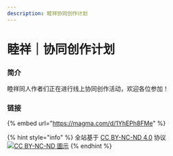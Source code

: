 ```yaml
---
description: 睦祥协同创作计划
---
```


# 睦祥｜协同创作计划

### 简介

睦祥同人作者们正在进行线上协同创作活动，欢迎各位参加！

### 链接

{% embed url="https://magma.com/d/1YhEPh8FMe" %}



{% hint style="info" %}
全站基于 [CC BY-NC-ND 4.0](https://creativecommons.org/licenses/by-nc-nd/4.0/?ref=chooser-v1) 协议 [![CC BY-NC-ND 圖示](https://upload.wikimedia.org/wikipedia/commons/thumb/7/73/Cc_by-nc-nd_icon.svg/80px-Cc_by-nc-nd_icon.svg.png)](https://zh.wikipedia.org/wiki/File:Cc_by-nc-nd_icon.svg)
{% endhint %}

